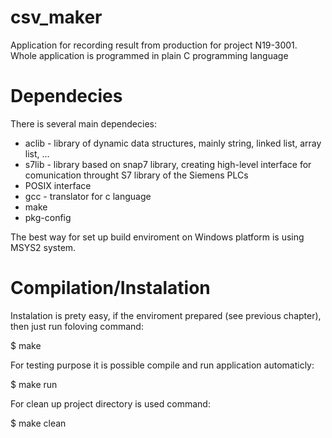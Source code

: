 # csv_maker

Application for recording result from production for project N19-3001. Whole application is programmed in plain C programming language 

# Dependecies
There is several main dependecies:
* aclib - library of dynamic data structures, mainly string, linked list, array list, ...
* s7lib - library based on snap7 library, creating high-level interface for comunication throught S7 library of the Siemens PLCs
* POSIX interface
* gcc - translator for c language
* make
* pkg-config

The best way for set up build enviroment on Windows platform is using MSYS2 system.

# Compilation/Instalation
Instalation is prety easy, if the enviroment prepared (see previous chapter), then just run foloving command:

$ make

For testing purpose it is possible compile and run application automaticly:

$ make run

For clean up project directory is used command:

$ make clean
